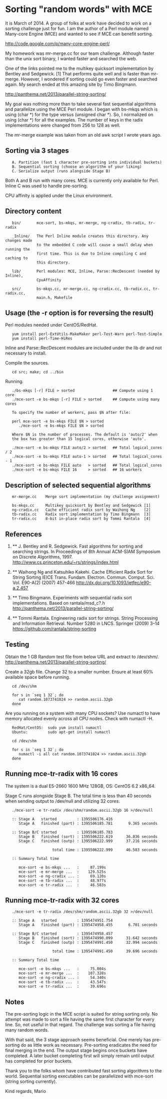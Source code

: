 # Sorting "random words" with MCE

It is March of 2014. A group of folks at work have decided to work on
a sorting challenge just for fun. I am the author of a Perl module named
Many-core Engine (MCE) and wanted to see if MCE can benefit sorting.

   http://code.google.com/p/many-core-engine-perl/

My homework was mr-merge.cc for our team challenge. Although faster than
the unix sort binary, I wanted faster and searched the web.

One of the links pointed me to the multikey quicksort implementation by
Bentley and Sedgewick. [1] That performs quite well and is faster than
mr-merge. However, I wondered if sorting could go even faster and
searched again. My search ended at this amazing site by Timo Bingmann.

   http://panthema.net/2013/parallel-string-sorting/

My goal was nothing more than to take several fast sequential algorithms
and parallelize using the MCE Perl module. I began with bs-mkqs which
is using (char *) for the type versus (unsigned char *). So, I normalized
on using (char *) for all the examples. The number of keys in the radix
implementations were changed from 256 to 128 as well.

The mr-merge example was taken from an old awk script I wrote years ago.

## Sorting via 3 stages

```
   A. Partition (fast 1 character pre-sorting into individual buckets)
   B. Sequential sorting (choose an algorithm of your liking)
   C. Serialize output (runs alongside Stage B)
```

Both A and B run with many cores. MCE is currently only available for Perl.
Inline C was used to handle pre-sorting.

CPU affinity is applied under the Linux environment.

## Directory content

```
   bin/       mce-sort, bs-mkqs, mr-merge, ng-cradix, tb-radix, tr-radix

   _Inline/   The Perl Inline module creates this directory. Any changes made
              to the embedded C code will cause a small delay when running the
              first time. This is due to Inline compiling C and caching to
              this directory.

   lib/       Perl modules: MCE, Inline, Parse::RecDescent (needed by Inline),
              CpuAffinity

   src/       bs-mkqs.cc, mr-merge.cc, ng-cradix.cc, tb-radix.cc, tr-radix.cc,
              main.h, Makefile
```
      
## Usage (the -r option is for reversing the result)

Perl modules needed under CentOS/RedHat.

```
   yum install perl-ExtUtils-MakeMaker perl-Test-Warn perl-Test-Simple
   yum install perl-Time-HiRes
```

Inline and Parse::RecDescent modules are included under the lib dir and
not necessary to install.

Compile the sources.

```
   cd src; make; cd ../bin
```

Running.

```
   ./bs-mkqs [-r] FILE > sorted                 ## Compute using 1 core
   ./mce-sort -e bs-mkqs [-r] FILE > sorted     ## Compute using many cores

   To specify the number of workers, pass $N after file:

   perl mce-sort -e bs-mkqs FILE $N > sorted
      ./mce-sort -e bs-mkqs FILE $N > sorted

   Where $N is the number of processes. The default is 'auto/2' when
   the box has greater than 15 logical cores, otherwise 'auto'.

   ./mce-sort -e bs-mkqs FILE auto/2 > sorted   ## Total logical_cores / 2
   ./mce-sort -e bs-mkqs FILE auto-1 > sorted   ## Total logical_cores - 1
   ./mce-sort -e bs-mkqs FILE auto   > sorted   ## Total logical_cores
   ./mce-sort -e bs-mkqs FILE 16     > sorted   ## 16 workers
```

## Description of selected sequential algorithms

```
   mr-merge.cc    Merge sort implementation (my challenge assignment)

   bs-mkqs.cc     Multikey quicksort by Bentley and Sedgewick [1]
   ng-cradix.cc   Cache efficient radix sort by Waihong Ng    [2]
   tb-radix.cc    Radix sort implementation by Timo Bingmann  [3]
   tr-radix.cc    8-bit in-place radix sort by Tommi Rantala  [4]
```

## References

1. ** J. Bentley and R. Sedgewick.
   Fast algorithms for sorting and searching strings. In Proceedings
   of 8th Annual ACM-SIAM Symposium on Discrete Algorithms, 1997.
   http://www.cs.princeton.edu/~rs/strings/index.html

2. ** Waihong Ng and Katsuhiko Kakehi.
   Cache Efficient Radix Sort for String Sorting
   IEICE Trans. Fundam. Electron. Commun. Comput. Sci.
   Vol. E90-A(2) (2007) 457-466
   http://dx.doi.org/10.1093/ietfec/e90-a.2.457

3. ** Timo Bingmann.
   Experiments with sequential radix sort implementations.
   Based on rantala/msd_c?.h
   http://panthema.net/2013/parallel-string-sorting/

4. ** Tommi Rantala.
   Engineering radix sort for strings. String Processing and Information
   Retrieval. Number 5280 in LNCS. Springer (2009) 3–14
   https://github.com/rantala/string-sorting

## Testing

Obtain the 1 GB Random test file from below URL and extract to /dev/shm/.
http://panthema.net/2013/parallel-string-sorting/

Create a 32gb file. Change 32 to a smaller number. Ensure at least 60%
available space before running.

```
   cd /dev/shm

   for s in `seq 1 32`; do
      cat random.1073741824 >> random.ascii.32gb
   done
```

Are you running on a system with many CPU sockets? Use numactl to have
memory allocated evenly across all CPU nodes. Check with numactl -H.

```
   RedHat/CentOS:  sudo yum install numactl
   Ubuntu:         sudo apt-get install numactl

   cd /dev/shm

   for s in `seq 1 32`; do
      numactl -i all cat random.1073741824 >> random.ascii.32gb
   done
```

## Running mce-tr-radix with 16 cores

The system is a dual E5-2660 1600 MHz 128GB, OS: CentOS 6.2 x86_64.

Stage C runs alongside Stage B. The total time is less than 40 seconds
when sending output to /dev/null and utilizing 32 cores.

```
   ./mce-sort -e tr-radix /dev/shm/random.ascii.32gb 16 >/dev/null

   :: Stage A   started         : 1395506176.416
      Stage A   finished (part) : 1395506185.781       9.365 seconds

   :: Stage B/C started         : 1395506185.783
      Stage B   finished (sort) : 1395506222.619      36.836 seconds
      Stage C   finished (outp) : 1395506222.999      37.216 seconds

                     total time : 1395506222.999      46.583 seconds

   :: Summary Total time

      mce-sort -e bs-mkqs ...   :     87.199s
      mce-sort -e mr-merge ...  :    129.525s
      mce-sort -e ng-cradix ... :     69.120s
      mce-sort -e tb-radix ...  :     48.977s
      mce-sort -e tr-radix ...  :     46.583s
```

## Running mce-tr-radix with 32 cores

```
   ./mce-sort -e tr-radix /dev/shm/random.ascii.32gb 32 >/dev/null

   :: Stage A   started         : 1395474951.754
      Stage A   finished (part) : 1395474958.455       6.701 seconds

   :: Stage B/C started         : 1395474958.457
      Stage B   finished (sort) : 1395474990.099      31.642 seconds
      Stage C   finished (outp) : 1395474991.450      32.994 seconds

                     total time : 1395474991.450      39.696 seconds

   :: Summary Total time

      mce-sort -e bs-mkqs ...   :     75.004s
      mce-sort -e mr-merge ...  :    107.328s
      mce-sort -e ng-cradix ... :     54.340s
      mce-sort -e tb-radix ...  :     43.547s
      mce-sort -e tr-radix ...  :     39.696s
```

## Notes

The pre-sorting logic in the MCE script is suited for string sorting only.
No attempt was made to sort a file having the same first character for
every line. So, not useful in that regard. The challenge was sorting a
file having many random words.

With that said, the 3 stage approach seems beneficial. One merely has
pre-sorting do as little work as necessary. Pre-sorting eradicates the
need for final merging in the end. The output stage begins once buckets
have completed. A later bucket completing first will simply remain until
output has completed for prior buckets.

Thank you to the folks whom have contributed fast sorting algorithms to
the world. Sequential sorting executables can be parallelized with
mce-sort (string sorting currently).

Kind regards,
Mario


